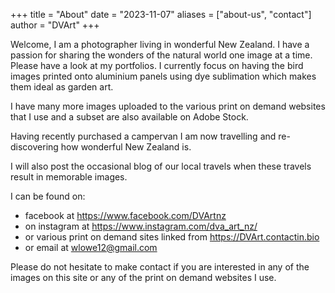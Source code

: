 +++
title = "About"
date = "2023-11-07"
aliases = ["about-us", "contact"]
author = "DVArt"
+++

Welcome, I am a photographer living in wonderful New Zealand.  I have a passion for sharing the wonders of the natural world one image at a time.
Please have a look at my portfolios. I currently focus on having the bird images printed onto aluminium panels using dye sublimation which makes them ideal as garden art.  

I have many more images uploaded to the various print on demand websites that I use and a subset are also available on Adobe Stock.  

Having recently purchased a campervan I am now travelling and re-discovering how wonderful New Zealand is.  

I will also post the occasional blog of our local travels when these travels result in memorable images.

I can be found on: <br>
- facebook at https://www.facebook.com/DVArtnz<br>
- on instagram at https://www.instagram.com/dva_art_nz/<br>
- or various print on demand sites linked from https://DVArt.contactin.bio<br>
- or email at wlowe12@gmail.com  

Please do not hesitate to make contact if you are interested in any of the images on this site or any of the print on demand websites I use. 

